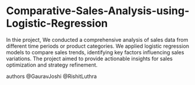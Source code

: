 # Comparative-Sales-Analysis-using-Logistic-Regression
 
In thie project, We conducted a comprehensive analysis of sales data from different time periods or product categories. We applied logistic regression models to compare sales trends, identifying key factors influencing sales variations. The project aimed to provide actionable insights for sales optimization and strategy refinement.

authors
@GauravJoshi
@RishitLuthra

